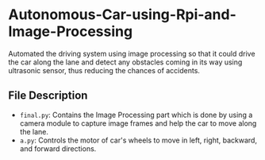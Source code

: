 # Autonomous-Car-using-Rpi-and-Image-Processing
Automated the driving system using image processing so that it could drive the car along the lane and detect any obstacles coming in its way using ultrasonic sensor, thus reducing the chances of accidents.

## File Description
- ```final.py```: Contains the Image Processing part which is done by using a camera module to capture image frames and help the car to move along the lane.
- ```a.py```: Controls the motor of car's wheels to move in left, right, backward, and forward directions.
